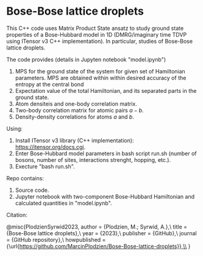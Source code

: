 # Bose-Bose lattice droplets

This C++ code uses Matrix Product State ansatz to study ground state properties of a  Bose-Hubbard model in 1D (DMRG/imaginary time TDVP using ITensor v3 C++ implementation). In particular, studies of Bose-Bose lattice droplets.

The code provides (details in Jupyten notebook "model.ipynb")

  1. MPS for the ground state of the system for given set of Hamiltonian parameters. MPS are obtained within within desired accuracy of the entropy at the central bond
  1. Expectation value of the total Hamiltonian, and its separated parts in the ground state.
  2. Atom densiteis and one-body correlation matrix.
  3. Two-body correlation matrix for atomic pairs $a-b$.
  3. Density-density correlations for atoms $a$ and $b$.

Using:

  1. Install ITensor v3 library (C++ implementation): https://itensor.org/docs.cgi.
  2. Enter Bose-Hubbard model parameters in bash script run.sh (number of bosons, number of sites, interactions strenght, hopping, etc.).
  3. Execture "bash run.sh".

Repo contains:

  1. Source code.
  2. Jupyter notebook with two-component Bose-Hubbard Hamiltonian and calculated quantities in "model.ipynb".

Citation:

@misc{PlodzienSyrwid2023,
  author = {Plodzien, M.; Syrwid, A.},\\
  title = {Bose-Bose lattice droplets},\\
  year = {2023},\\
  publisher = {GitHub},\\
  journal = {GitHub repository},\\
  howpublished = {\url{https://github.com/MarcinPlodzien/Bose-Bose-lattice-droplets}},\\
 }
